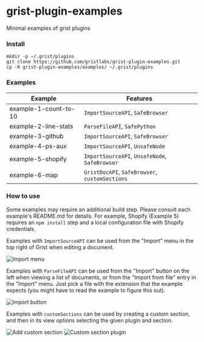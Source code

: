 # grist-plugin-examples

Minimal examples of grist plugins

### Install

```
mkdir -p ~/.grist/plugins
git clone https://github.com/gristlabs/grist-plugin-examples.git
cp -R grist-plugin-examples/examples/ ~/.grist/plugins
```

### Examples
|Example|Features|
|-------|--------|
|example-1-count-to-10|`ImportSourceAPI`, `SafeBrowser`|
|example-2-line-stats|`ParseFileAPI`, `SafePython`|
|example-3-github|`ImportSourceAPI`, `SafeBrowser`|
|example-4-ps-aux|`ImportSourceAPI`, `UnsafeNode`|
|example-5-shopify|`ImportSourceAPI`, `UnsafeNode`, `SafeBrowser`|
|example-6-map|`GristDocAPI`, `SafeBrowser`, `customSections`|

### How to use

Some examples may require an additional build step. Please consult each example's README.md for
details. For example, Shopify (Example 5) requires an `npm install` step and a local configuration
file with Shopify credentials.

Examples with `ImportSourceAPI` can be used from the "Import" menu
in the top right of Grist when editing a document.

![Import menu](https://user-images.githubusercontent.com/118367/44528270-19fc6f00-a6b7-11e8-9cea-0e171337d810.png)

Examples with `ParseFileAPI` can be used from the "Import" button
on the left when viewing a list of documents, or from the "Import from file"
entry in the "Import" menu.  Just pick a file
with the extension that the example expects (you might have
to read the example to figure this out).

![Import button](https://user-images.githubusercontent.com/118367/44528271-19fc6f00-a6b7-11e8-9caa-e8c913155523.png)

Examples with `customSections` can be used by creating a custom section,
and then in its view options selecting the given plugin and section.

![Add custom section](https://user-images.githubusercontent.com/118367/45760330-c880ca80-bbf7-11e8-8121-428f953b00d9.png)
![Custom section plugin](https://user-images.githubusercontent.com/118367/45759918-fb768e80-bbf6-11e8-9bd9-d183ee2d54c6.png)
